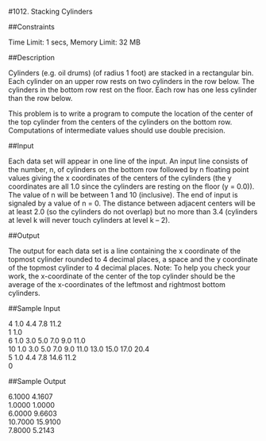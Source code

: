 #1012. Stacking Cylinders

##Constraints

Time Limit: 1 secs, Memory Limit: 32 MB

##Description

Cylinders (e.g. oil drums) (of radius 1 foot) are stacked in a rectangular bin. Each cylinder on an upper row rests on two cylinders in the row below. The cylinders in the bottom row rest on the floor. Each row has one less cylinder than the row below.
 
This problem is to write a program to compute the location of the center of the top cylinder from the centers of the cylinders on the bottom row. Computations of intermediate values should use double precision.

##Input

Each data set will appear in one line of the input. An input line consists of the number, n, of cylinders on the bottom row followed by n floating point values giving the x coordinates of the centers of the cylinders (the y coordinates are all 1.0 since the cylinders are resting on the floor (y = 0.0)). The value of n will be between 1 and 10 (inclusive). The end of input is signaled by a value of n = 0. The distance between adjacent centers will be at least 2.0 (so the cylinders do not overlap) but no more than 3.4 (cylinders at level k will never touch cylinders at level k – 2).

##Output

The output for each data set is a line containing the x coordinate of the topmost cylinder rounded to 4 decimal places, a space and the y coordinate of the topmost cylinder to 4 decimal places. Note: To help you check your work, the x-coordinate of the center of the top cylinder should be the average of the x-coordinates of the leftmost and rightmost bottom cylinders.

##Sample Input

4 1.0 4.4 7.8 11.2  
1 1.0  
6 1.0 3.0 5.0 7.0 9.0 11.0  
10 1.0 3.0 5.0 7.0 9.0 11.0 13.0 15.0 17.0 20.4  
5 1.0 4.4 7.8 14.6 11.2  
0

##Sample Output

6.1000 4.1607  
1.0000 1.0000  
6.0000 9.6603  
10.7000 15.9100  
7.8000 5.2143